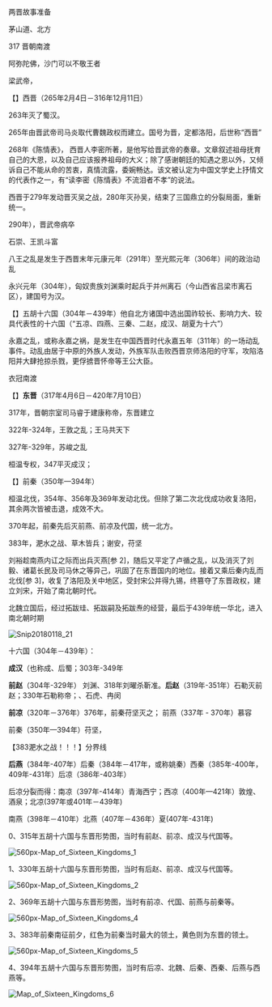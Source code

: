 两晋故事准备







茅山道、北方

317 晋朝南渡



阿弥陀佛，沙门可以不敬王者

梁武帝，





【】西晋（265年2月4日－316年12月11日）

263年灭了蜀汉。

265年由晋武帝司马炎取代曹魏政权而建立。国号为晋，定都洛阳，后世称“西晋”

268年《陈情表》， 西晋人李密所著，是他写给晋武帝的奏章。文章叙述祖母抚育自己的大恩，以及自己应该报养祖母的大义；除了感谢朝廷的知遇之恩以外，又倾诉自己不能从命的苦衷，真情流露，委婉畅达。该文被认定为中国文学史上抒情文的代表作之一，有“读李密《陈情表》不流泪者不孝”的说法。

西晋于279年发动晋灭吴之战，280年灭孙吴，结束了三国鼎立的分裂局面，重新统一。

290年），晋武帝病卒

石崇、王凯斗富

八王之乱是发生于西晋末年元康元年（291年）至光熙元年（306年）间的政治动乱

永兴元年（304年），匈奴贵族刘渊乘时起兵于并州离石（今山西省吕梁市离石区），建国号为汉。





【】五胡十六国（304年－439年）他自北方诸国中选出国祚较长、影响力大、较具代表性的十六国（“五凉、四燕、三秦、二赵，成汉、胡夏为十六”）

永嘉之乱，或称永嘉之祸，是发生在中国西晋时代永嘉五年（311年）的一场动乱事件。动乱由居于中原的外族人发动，外族军队击败西晋京师洛阳的守军，攻陷洛阳并大肆抢掠杀戮，更俘掳晋怀帝等王公大臣。

衣冠南渡

【】**东晋**（317年4月6日－420年7月10日）

317年，晋朝宗室司马睿于建康称帝，东晋建立

322年-324年，王敦之乱；王马共天下

327年-329年，苏峻之乱

桓温专权，347平灭成汉；

【】前秦（350年—394年）

桓温北伐，354年、356年及369年发动北伐。但除了第二次北伐成功收复洛阳，其余两次皆被击退，成效不大。

370年起，前秦先后灭前燕、前凉及代国，统一北方。

383年，淝水之战、草木皆兵；谢安，苻坚



刘裕趁南燕内讧之际而出兵灭燕[参 2]，随后又平定了卢循之乱，以及消灭了刘毅、诸葛长民及司马休之等异己，巩固了在东晋国内的地位。接着又乘后秦内乱而北伐[参 3]，收复了洛阳及关中地区，受封宋公并得九锡，终篡夺了东晋政权，建立刘宋，开始了南北朝时代。



北魏立国后，经过拓跋珪、拓跋嗣及拓跋焘的经营，最后于439年统一华北，进入南北朝时期

![Snip20180118_21](../../../Pictures/截屏/Snip20180118_21.png)







十六国（304年－439年）：

**成汉**（也称成、后蜀；303年-349年

**前赵**（304年-329年）   刘渊、318年刘曜杀靳准。**后赵**（319年-351年）石勒灭前赵；330年石勒称帝；、石虎、冉闵

**前凉**（320年－376年）376年，前秦苻坚灭之； 前燕（337年 - 370年）慕容

前秦（350年—394年）苻坚，

【383淝水之战！！！】分界线

**后燕**（384年-407年）后秦（384年－417年，或称姚秦）西秦（385年-400年，409年-431年）后凉（386年-403年）

后凉分裂而得：南凉（397年-414年）青海西宁；西凉（400年—421年）敦煌、酒泉；北凉(397年或401年－439年)

南燕（398年－410年）北燕（407年－436年）夏(407年-431年)



0、315年五胡十六国与东晋形势图，当时有前赵、前凉、成汉与代国等。

![560px-Map_of_Sixteen_Kingdoms_1](../../../Downloads/560px-Map_of_Sixteen_Kingdoms_1.png)

1、330年五胡十六国与东晋形势图，当时有后赵、前凉、成汉与代国等。

![560px-Map_of_Sixteen_Kingdoms_2](../../../Downloads/560px-Map_of_Sixteen_Kingdoms_2.png)

2、369年五胡十六国与东晋形势图，当时有前凉、代国、前燕与前秦等。

![560px-Map_of_Sixteen_Kingdoms_4](../../../Downloads/560px-Map_of_Sixteen_Kingdoms_4.png)

3、383年前秦南征前夕，红色为前秦当时最大的领土，黄色则为东晋的领土。

![560px-Map_of_Sixteen_Kingdoms_5](../../../Downloads/560px-Map_of_Sixteen_Kingdoms_5.png)

4、394年五胡十六国与东晋形势图，当时有后凉、北魏、后秦、西秦、后燕与西燕等。

![Map_of_Sixteen_Kingdoms_6](../../../Downloads/Map_of_Sixteen_Kingdoms_6.png)





